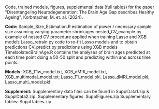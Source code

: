 Code, trained models, figures, supplemental data (full tables) for the paper "Disentangeling Neurodegeneration: The Brain Age Gap describes Healthy Ageing", Korbmacher, M. et. al. (2024).

**Code:**
Sample_Size_Estimation.R estimation of power / necessary sample size assuming varying parameter shrinkages
nested_CV_example.py example of nested CV procedure applied when training Lasso and XGB models
Lasso_retrain.py code to re-fit Lasso models and to obtain predictions
CV_predict.py predictions using XGB models
TimeIsolatedBrainAge.R contains the analyses of brain ages predicted at each time point doing a 50-50 split and predicting within and across time points.

**Models:**
XGB_T1w_model.txt, XGB_dMRI_model.txt, XGB_multimodal_model.txt; Lasso_T1_model.pkl, Lasso_dMRI_model.pkl, Lasso_multi_model.pkl

**Supplement:**
Supplementary data files can be found in SupplData1.zip & SupplData2.zip.
Supplementary figures: SupplFigures.zip
Supplementary tables: SupplTables.zip
